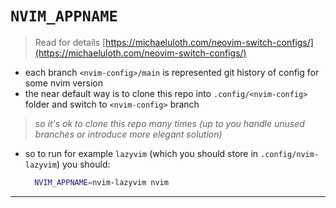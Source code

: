 # `NVIM_APPNAME`

> Read for details
[https://michaeluloth.com/neovim-switch-configs/](https://michaeluloth.com/neovim-switch-configs/)

- each branch `<nvim-config>/main` is represented git history of config for some nvim version
- the near default way is to clone this repo into `.config/<nvim-config>` folder and switch to `<nvim-config>` branch
> _so it's ok to clone this repo many times (up to you handle unused branches or introduce more elegant solution)_
- so to run for example `lazyvim` (which you should store in `.config/nvim-lazyvim`) you should:
  ```bash
    NVIM_APPNAME=nvim-lazyvim nvim
  ```

---

